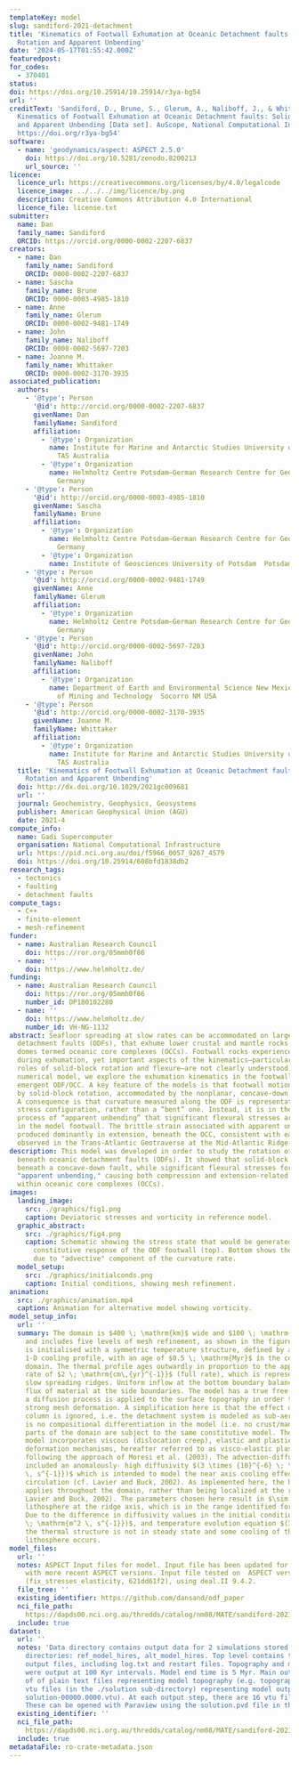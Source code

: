 ```yaml
---
templateKey: model
slug: sandiford-2021-detachment
title: 'Kinematics of Footwall Exhumation at Oceanic Detachment faults: Solid‐Block
  Rotation and Apparent Unbending'
date: '2024-05-17T01:55:42.000Z'
featuredpost:
for_codes:
  - 370401
status:
doi: https://doi.org/10.25914/10.25914/r3ya-bg54
url: ''
creditText: 'Sandiford, D., Brune, S., Glerum, A., Naliboff, J., & Whittaker, J. (2024).
  Kinematics of Footwall Exhumation at Oceanic Detachment faults: Solid‐Block Rotation
  and Apparent Unbending [Data set]. AuScope, National Computational Infrastructure.
  https://doi.org/r3ya-bg54'
software:
  - name: 'geodynamics/aspect: ASPECT 2.5.0'
    doi: https://doi.org/10.5281/zenodo.8200213
    url_source: ''
licence:
  licence_url: https://creativecommons.org/licenses/by/4.0/legalcode
  licence_image: ../../../img/licence/by.png
  description: Creative Commons Attribution 4.0 International
  licence_file: license.txt
submitter:
  name: Dan
  family_name: Sandiford
  ORCID: https://orcid.org/0000-0002-2207-6837
creators:
  - name: Dan
    family_name: Sandiford
    ORCID: 0000-0002-2207-6837
  - name: Sascha
    family_name: Brune
    ORCID: 0000-0003-4985-1810
  - name: Anne
    family_name: Glerum
    ORCID: 0000-0002-9481-1749
  - name: John
    family_name: Naliboff
    ORCID: 0000-0002-5697-7203
  - name: Joanne M.
    family_name: Whittaker
    ORCID: 0000-0002-3170-3935
associated_publication:
  authors:
    - '@type': Person
      '@id': http://orcid.org/0000-0002-2207-6837
      givenName: Dan
      familyName: Sandiford
      affiliation:
        - '@type': Organization
          name: Institute for Marine and Antarctic Studies University of Tasmania  Hobart
            TAS Australia
        - '@type': Organization
          name: Helmholtz Centre Potsdam—German Research Centre for Geosciences (GFZ)  Potsdam
            Germany
    - '@type': Person
      '@id': http://orcid.org/0000-0003-4985-1810
      givenName: Sascha
      familyName: Brune
      affiliation:
        - '@type': Organization
          name: Helmholtz Centre Potsdam—German Research Centre for Geosciences (GFZ)  Potsdam
            Germany
        - '@type': Organization
          name: Institute of Geosciences University of Potsdam  Potsdam Germany
    - '@type': Person
      '@id': http://orcid.org/0000-0002-9481-1749
      givenName: Anne
      familyName: Glerum
      affiliation:
        - '@type': Organization
          name: Helmholtz Centre Potsdam—German Research Centre for Geosciences (GFZ)  Potsdam
            Germany
    - '@type': Person
      '@id': http://orcid.org/0000-0002-5697-7203
      givenName: John
      familyName: Naliboff
      affiliation:
        - '@type': Organization
          name: Department of Earth and Environmental Science New Mexico Institute
            of Mining and Technology  Socorro NM USA
    - '@type': Person
      '@id': http://orcid.org/0000-0002-3170-3935
      givenName: Joanne M.
      familyName: Whittaker
      affiliation:
        - '@type': Organization
          name: Institute for Marine and Antarctic Studies University of Tasmania  Hobart
            TAS Australia
  title: 'Kinematics of Footwall Exhumation at Oceanic Detachment faults: Solid‐Block
    Rotation and Apparent Unbending'
  doi: http://dx.doi.org/10.1029/2021gc009681
  url: ''
  journal: Geochemistry, Geophysics, Geosystems
  publisher: American Geophysical Union (AGU)
  date: 2021-4
compute_info:
  name: Gadi Supercomputer
  organisation: National Computational Infrastructure
  url: https://pid.nci.org.au/doi/f5966_0057_9267_4579
  doi: https://doi.org/10.25914/608bfd1838db2
research_tags:
  - tectonics
  - faulting
  - detachment faults
compute_tags:
  - C++
  - finite-element
  - mesh-refinement
funder:
  - name: Australian Research Council
    doi: https://ror.org/05mmh0f86
  - name: ''
    doi: https://www.helmholtz.de/
funding:
  - name: Australian Research Council
    doi: https://ror.org/05mmh0f86
    number_id: DP180102280
  - name: ''
    doi: https://www.helmholtz.de/
    number_id: VH-NG-1132
abstract: Seafloor spreading at slow rates can be accommodated on large‐offset oceanic
  detachment faults (ODFs), that exhume lower crustal and mantle rocks in footwall
  domes termed oceanic core complexes (OCCs). Footwall rocks experience large rotation
  during exhumation, yet important aspects of the kinematics—particularly the relative
  roles of solid‐block rotation and flexure—are not clearly understood. Using a high‐resolution
  numerical model, we explore the exhumation kinematics in the footwall beneath an
  emergent ODF/OCC. A key feature of the models is that footwall motion is dominated
  by solid‐block rotation, accommodated by the nonplanar, concave‐down fault interface.
  A consequence is that curvature measured along the ODF is representative of a neutral
  stress configuration, rather than a “bent” one. Instead, it is in the subsequent
  process of “apparent unbending” that significant flexural stresses are developed
  in the model footwall. The brittle strain associated with apparent unbending is
  produced dominantly in extension, beneath the OCC, consistent with earthquake clustering
  observed in the Trans‐Atlantic Geotraverse at the Mid‐Atlantic Ridge.
description: This model was developed in order to study the rotation of footwall rocks
  beneath oceanic detachment faults (ODFs). It showed that solid-block rotation dominates
  beneath a concave-down fault, while significant flexural stresses form later during
  "apparent unbending," causing both compression and extension-related brittle strain
  within oceanic core complexes (OCCs).
images:
  landing_image:
    src: ./graphics/fig1.png
    caption: Deviatoric stresses and vorticity in reference model.
  graphic_abstract:
    src: ./graphics/fig4.png
    caption: Schematic showing the stress state that would be generated assuming elastic
      constitutive response of the ODF footwall (top). Bottom shows the strain-rate
      due to "advective" component of the curvature rate.
  model_setup:
    src: ./graphics/initialconds.png
    caption: Initial conditions, showing mesh refinement.
animation:
  src: ./graphics/animation.mp4
  caption: Animation for alternative model showing vorticity.
model_setup_info:
  url: ''
  summary: The domain is $400 \; \mathrm{km}$ wide and $100 \; \mathrm{km}$ deep,
    and includes five levels of mesh refinement, as shown in the figure. The model
    is initialised with a symmetric temperature structure, defined by a transient
    1-D cooling profile, with an age of $0.5 \; \mathrm{Myr}$ in the center of the
    domain. The thermal profile ages outwardly in proportion to the applied spreading
    rate of $2 \; \mathrm{cm\,{yr}^{-1}}$ (full rate), which is representative for
    slow spreading ridges. Uniform inflow at the bottom boundary balances the outward
    flux of material at the side boundaries. The model has a true free surface, and
    a diffusion process is applied to the surface topography in order to counteract
    strong mesh deformation. A simplification here is that the effect of the water
    column is ignored, i.e. the detachment system is modeled as sub-aerial. There
    is no compositional differentiation in the model (i.e. no crust/mantle) and all
    parts of the domain are subject to the same constitutive model. The constitutive
    model incorporates viscous (dislocation creep), elastic and plastic (pseudo-brittle)
    deformation mechanisms, hereafter referred to as visco-elastic plastic (VEP) rheology,
    following the approach of Moresi et al. (2003). The advection-diffusion equation
    included an anomalously- high diffusivity $(3 \times {10}^{-6} \; \mathrm{m^2
    \, s^{-1}})$ which is intended to model the near axis cooling effect of hydrothermal
    circulation (cf. Lavier and Buck, 2002). As implemented here, the higher diffusivity
    applies throughout the domain, rather than being localized at the ridge (as in
    Lavier and Buck, 2002). The parameters chosen here result in $\sim 10 \; \mathrm{km}$
    lithosphere at the ridge axis, which is in the range identified for ODF development.
    Due to the difference in diffusivity values in the initial conditions $({10}^{-6}
    \; \mathrm{m^2 \, s^{-1}})$, and temperature evolution equation $(3 \times {10}^{-6})$,
    the thermal structure is not in steady state and some cooling of the off-axis
    lithosphere occurs.
model_files:
  url: ''
  notes: ASPECT Input files for model. Input file has been updated for compatibility
    with more recent ASPECT versions. Input file tested on  ASPECT version 2.6.0-pre
    (fix_stresses_elasticity, 621dd61f2), using deal.II 9.4.2.
  file_tree: ''
  existing_identifier: https://github.com/dansand/odf_paper
  nci_file_path:
    https://dapds00.nci.org.au/thredds/catalog/nm08/MATE/sandiford-2021-detachment/catalog.html
  include: true
dataset:
  url: ''
  notes: 'Data directory contains output data for 2 simulations stored in the following
    directories: ref_model_hires, alt_model_hires. Top level contains typical ASPECT
    output files, including log.txt and restart files. Topography and mesh variables
    were output at 100 Kyr intervals. Model end time is 5 Myr. Main output data consists
    of of plain text files representing model topography (e.g. topography.00000),
    vtu files (in the ./solution sub-directory) representing model output fields (e.g.
    solution-00000.0000.vtu). At each output step, there are 16 vtu files written.
    These can be opened with Paraview using the solution.pvd file in the top level.'
  existing_identifier: ''
  nci_file_path:
    https://dapds00.nci.org.au/thredds/catalog/nm08/MATE/sandiford-2021-detachment/catalog.html
  include: true
metadataFile: ro-crate-metadata.json
---
```

